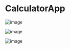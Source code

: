 # CalculatorApp
![image](https://github.com/user-attachments/assets/cb98a240-6a7e-451d-b98c-87c9c325e454)

![image](https://github.com/user-attachments/assets/be1dc4d0-f898-4899-9921-b3bc1b93292a)

![image](https://github.com/user-attachments/assets/fca25f11-c49a-46e5-bfa6-2fbc4f53d08b)

